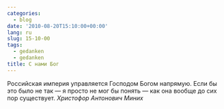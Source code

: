 ```yaml
---
categories:
  - blog
date: '2010-08-20T15:10:00+00:00'
lang: ru
slug: 15-10-00
tags:
  - gedanken
  - gedanken
title: С нами Бог
---
```




Российская империя управляется Господом Богом напрямую. Если бы это было не так — я просто не мог бы понять — как она вообще до сих пор существует.
_Христофор Антонович Миних_
